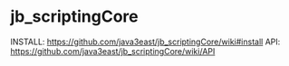 # jb_scriptingCore
INSTALL: https://github.com/java3east/jb_scriptingCore/wiki#install
API:     https://github.com/java3east/jb_scriptingCore/wiki/API
